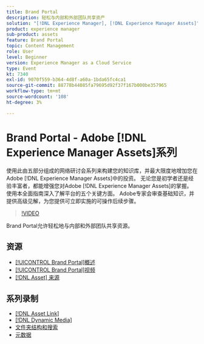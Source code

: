 ```yaml
---
title: Brand Portal
description: 轻松与内部和外部团队共享资产
solution: "[!DNL Experience Manager], [!DNL Experience Manager Assets]"
product: experience manager
sub-product: assets
feature: Brand Portal
topic: Content Management
role: User
level: Beginner
version: Experience Manager as a Cloud Service
type: Event
kt: 7340
exl-id: 9070f559-b364-4d8f-a60a-1bda65fc4ca1
source-git-commit: 88778b44085fa79695d92f37f167b000be357965
workflow-type: tm+mt
source-wordcount: '108'
ht-degree: 3%

---
```


# Brand Portal - Adobe [!DNL Experience Manager Assets]系列

使用此由五部分组成的网络研讨会系列来构建您的知识库，并最大限度地增加您在Adobe [!DNL Experience Manager Assets]中的投资。 无论您是初学者还是经验丰富者，都能增强您对Adobe [!DNL Experience Manager Assets]的掌握。 使用本全面指南深入了解平台的五个关键方面。 Adobe专家会审查基础知识，并提供高级见解，为您提供可立即实施的可操作后续步骤。

>[!VIDEO](https://video.tv.adobe.com/v/332133/?quality=12&learn=on&hidetitle=true)

Brand Portal允许轻松地与内部和外部团队共享资源。

## 资源

* [[!UICONTROL Brand Portal]概述](https://experienceleague.adobe.com/zh-hans/docs/experience-manager-brand-portal/using/introduction/brand-portal)
* [[!UICONTROL Brand Portal]视频](https://experienceleague.adobe.com/zh-hans/docs/experience-manager-learn/assets/sharing/brand-portal/brand-portal)
* [[!DNL Asset] 来源](https://experienceleague.adobe.com/zh-hans/docs/experience-manager-brand-portal/using/asset-sourcing-in-brand-portal/brand-portal-asset-sourcing)

## 系列录制

* [[!DNL Asset Link]](asset-link.md)
* [[!DNL Dynamic Media]](dynamic-media.md)
* [文件夹结构和搜索](folder-structure-search.md)
* [元数据](metadata.md)
